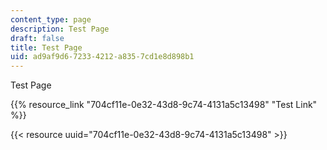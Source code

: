 ```yaml
---
content_type: page
description: Test Page
draft: false
title: Test Page
uid: ad9af9d6-7233-4212-a835-7cd1e8d898b1
---
```

Test Page

{{% resource_link "704cf11e-0e32-43d8-9c74-4131a5c13498" "Test Link" %}}

{{< resource uuid="704cf11e-0e32-43d8-9c74-4131a5c13498" >}}